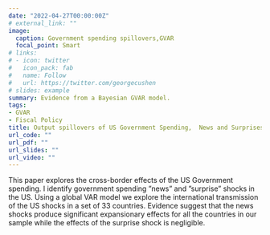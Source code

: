 ```yaml
---
date: "2022-04-27T00:00:00Z"
# external_link: ""
image:
  caption: Government spending spillovers,GVAR
  focal_point: Smart
# links:
# - icon: twitter
#   icon_pack: fab
#   name: Follow
#   url: https://twitter.com/georgecushen
# slides: example
summary: Evidence from a Bayesian GVAR model.
tags:
- GVAR
- Fiscal Policy
title: Output spillovers of US Government Spending,  News and Surprises 
url_code: ""
url_pdf: ""
url_slides: ""
url_video: ""
---
```



This paper explores the cross-border effects of the US Government spending. I identify government spending ”news” and ”surprise” shocks in the US. Using a global VAR model we explore the international transmission of the US shocks in a set of 33 countries. Evidence suggest that the news shocks produce significant expansionary effects for all the countries in our sample while the effects of the surprise shock is negligible.